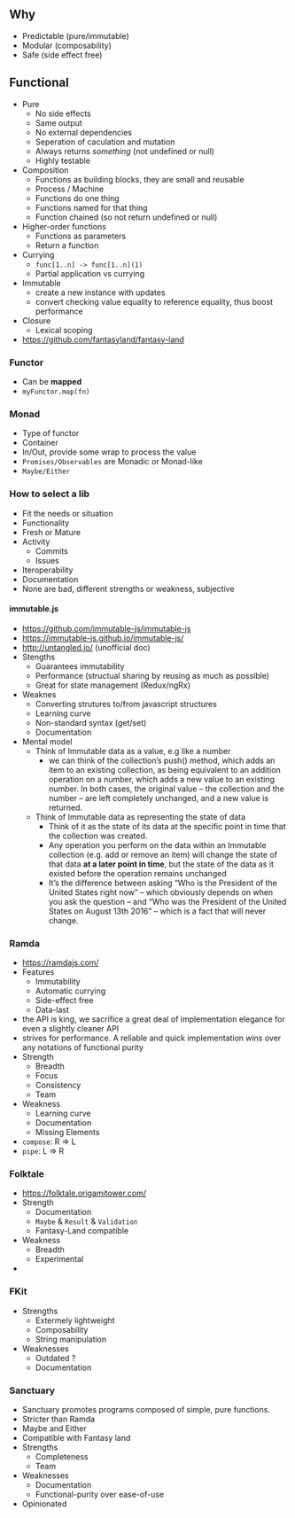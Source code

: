 ## Why

- Predictable (pure/immutable)
- Modular (composability)
- Safe (side effect free)

## Functional

- Pure
  - No side effects
  - Same output
  - No external dependencies
  - Seperation of caculation and mutation
  - Always returns _something_ (not undefined or null)
  - Highly testable
- Composition
  - Functions as building blocks, they are small and reusable
  - Process / Machine
  - Functions do one thing
  - Functions named for that thing
  - Function chained (so not return undefined or null)
- Higher-order functions
  - Functions as parameters
  - Return a function
- Currying
  - `func[1..n] -> func[1..n](1)`
  - Partial application vs currying
- Immutable
  - create a new instance with updates
  - convert checking value equality to reference equality, thus boost performance
- Closure
  - Lexical scoping
- https://github.com/fantasyland/fantasy-land

### Functor

- Can be **mapped**
- `myFunctor.map(fn)`

### Monad

- Type of functor
- Container
- In/Out, provide some wrap to process the value
- `Promises/Observables` are Monadic or Monad-like
- `Maybe/Either`

### How to select a lib

- Fit the needs or situation
- Functionality
- Fresh or Mature
- Activity
  - Commits
  - Issues
- Iteroperability
- Documentation
- None are bad, different strengths or weakness, subjective

#### immutable.js

- https://github.com/immutable-js/immutable-js
- https://immutable-js.github.io/immutable-js/
- http://untangled.io/ (unofficial doc)
- Stengths
  - Guarantees immutability
  - Performance (structual sharing by reusing as much as possible)
  - Great for state management (Redux/ngRx)
- Weaknes
  - Converting strutures to/from javascript structures
  - Learning curve
  - Non-standard syntax (get/set)
  - Documentation
- Mental model
  - Think of Immutable data as a value, e.g like a number
    - we can think of the collection’s push() method, which adds an item to an existing collection, as being equivalent to an addition operation on a number, which adds a new value to an existing number. In both cases, the original value – the collection and the number – are left completely unchanged, and a new value is returned.
  - Think of Immutable data as representing the state of data
    - Think of it as the state of its data at the specific point in time that the collection was created.
    - Any operation you perform on the data within an Immutable collection (e.g. add or remove an item) will change the state of that data **at a later point in time**, but the state of the data as it existed before the operation remains unchanged
    - It’s the difference between asking “Who is the President of the United States right now” – which obviously depends on when you ask the question – and “Who was the President of the United States on August 13th 2016” – which is a fact that will never change.

### Ramda

- https://ramdajs.com/
- Features
  - Immutability
  - Automatic currying
  - Side-effect free
  - Data-last
- the API is king, we sacrifice a great deal of implementation elegance for even a slightly cleaner API
- strives for performance. A reliable and quick implementation wins over any notations of functional purity
- Strength
  - Breadth
  - Focus
  - Consistency
  - Team
- Weakness
  - Learning curve
  - Documentation
  - Missing Elements
- `compose`: R => L
- `pipe`: L => R

### Folktale

- https://folktale.origamitower.com/
- Strength
  - Documentation
  - `Maybe` & `Result` & `Validation`
  - Fantasy-Land compatible
- Weakness
  - Breadth
  - Experimental
-

### FKit

- Strengths
  - Extermely lightweight
  - Composability
  - String manipulation
- Weaknesses
  - Outdated ?
  - Documentation

### Sanctuary

- Sanctuary promotes programs composed of simple, pure functions.
- Stricter than Ramda
- Maybe and Either
- Compatible with Fantasy land
- Strengths
  - Completeness
  - Team
- Weaknesses
  - Documentation
  - Functional-purity over ease-of-use
- Opinionated
